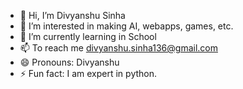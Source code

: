 - 👋 Hi, I’m Divyanshu Sinha
- 👀 I’m interested in making AI, webapps, games, etc.
- 🌱 I’m currently learning in School
- 📫 To reach me divyanshu.sinha136@gmail.com 
- 😄 Pronouns: Divyanshu
- ⚡ Fun fact: I am expert in python. 

<!---
DivyanshuSinha136/DivyanshuSinha136 is a ✨ special ✨ repository because its `README.md` (this file) appears on your GitHub profile.
You can click the Preview link to take a look at your changes.
--->
